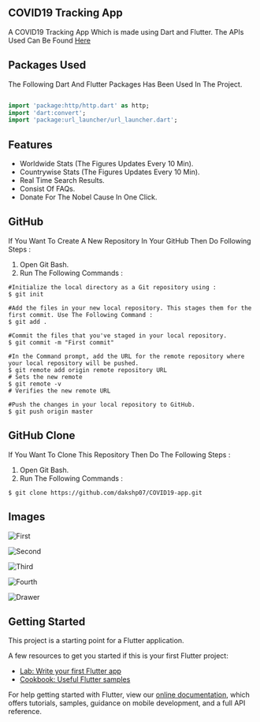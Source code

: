 ## COVID19 Tracking App

A COVID19 Tracking App Which is made using Dart and Flutter.
The APIs Used Can Be Found [Here](https://corona.lmao.ninja/) 

## Packages Used 

The Following Dart And Flutter Packages Has Been Used In The Project.
```dart

import 'package:http/http.dart' as http;
import 'dart:convert';
import 'package:url_launcher/url_launcher.dart';

```

## Features

- Worldwide Stats (The Figures Updates Every 10 Min).
- Countrywise Stats (The Figures Updates Every 10 Min).
- Real Time Search Results.
- Consist Of FAQs.
- Donate For The Nobel Cause In One Click.

## GitHub 

If You Want To Create A New Repository In Your GitHub Then Do Following Steps :
1) Open Git Bash.
2) Run The Following Commands :
```git
#Initialize the local directory as a Git repository using :
$ git init

#Add the files in your new local repository. This stages them for the first commit. Use The Following Command :
$ git add .

#Commit the files that you've staged in your local repository.
$ git commit -m "First commit"

#In the Command prompt, add the URL for the remote repository where your local repository will be pushed.
$ git remote add origin remote repository URL
# Sets the new remote
$ git remote -v
# Verifies the new remote URL

#Push the changes in your local repository to GitHub.
$ git push origin master
```

## GitHub  Clone

If You Want To Clone This Repository Then Do The Following Steps :
1) Open Git Bash.
2) Run The Following Commands :
```git
$ git clone https://github.com/dakshp07/COVID19-app.git
```

## Images
![First](images/Screenshot_1592918522.png)

![Second](images/Screenshot_1592754841.png)

![Third](images/Screenshot_1592811163.png)

![Fourth](images/Screenshot_1592814252.png)

![Drawer](images/Screenshot_1592900586.png)

## Getting Started

This project is a starting point for a Flutter application.

A few resources to get you started if this is your first Flutter project:

- [Lab: Write your first Flutter app](https://flutter.dev/docs/get-started/codelab)
- [Cookbook: Useful Flutter samples](https://flutter.dev/docs/cookbook)

For help getting started with Flutter, view our
[online documentation](https://flutter.dev/docs), which offers tutorials,
samples, guidance on mobile development, and a full API reference.
